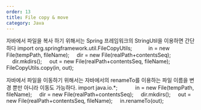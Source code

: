 ```yaml
---
order: 13
title: File copy & move
category: Java
---
```


자바에서 파일을 복사 하기 위해서는 Spring 프레임워크의 StringUtil을 이용하면 간단하다
import org.springframework.util.FileCopyUtils;
    
     in = new File(tempPath, fileName);
    dir = new File(realPath+contentsSeq);
    dir.mkdirs();
    out = new File(realPath+contentsSeq, fileName);
    FileCopyUtils.copy(in, out);

자바에서 파일을 이동하기 위해서는 자바에서의 renameTo를 이용하는 파일 이름을 변경 뿐만 아니라 이동도 가능하다.
import java.io.*; 
    
     in = new File(tempPath, fileName);
    dir = new File(realPath+contentsSeq);
    dir.mkdirs();
    out = new File(realPath+contentsSeq, fileName);
    in.renameTo(out);

